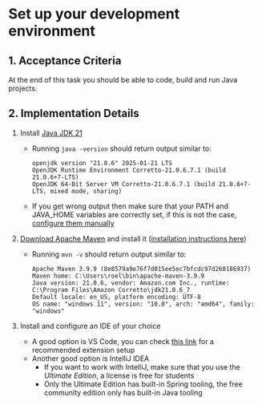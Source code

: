 # Set up your development environment

## 1. Acceptance Criteria

At the end of this task you should be able to code, build and run Java projects.

## 2. Implementation Details

1. Install [Java JDK 21](https://docs.aws.amazon.com/corretto/latest/corretto-21-ug/downloads-list.html)
    * Running `java -version` should return output similar to:

        ```console
        openjdk version "21.0.6" 2025-01-21 LTS
        OpenJDK Runtime Environment Corretto-21.0.6.7.1 (build 21.0.6+7-LTS)
        OpenJDK 64-Bit Server VM Corretto-21.0.6.7.1 (build 21.0.6+7-LTS, mixed mode, sharing)
        ```
    * If you get wrong output then make sure that your PATH and JAVA_HOME variables are correctly set, if this is not the case, [configure them manually](https://www.baeldung.com/java-home-on-windows-mac-os-x-linux)
1. [Download Apache Maven](https://maven.apache.org/download.cgi) and install it ([installation instructions here](https://maven.apache.org/install.html))
    * Running `mvn -v` should return output similar to:
    
        ```console
        Apache Maven 3.9.9 (8e8579a9e76f7d015ee5ec7bfcdc97d260186937)
        Maven home: C:\Users\roel\bin\apache-maven-3.9.9
        Java version: 21.0.6, vendor: Amazon.com Inc., runtime: C:\Program Files\Amazon Corretto\jdk21.0.6_7
        Default locale: en_US, platform encoding: UTF-8
        OS name: "windows 11", version: "10.0", arch: "amd64", family: "windows"
        ```

1. Install and configure an IDE of your choice
    * A good option is VS Code, you can check [this link](https://code.visualstudio.com/docs/java/java-spring-boot) for a recommended extension setup
    * Another good option is IntelliJ IDEA
        * If you want to work with IntelliJ, make sure that you use the _Ultimate Edition_, a license is free for students
        * Only the Ultimate Edition has built-in Spring tooling, the free community edition only has built-in Java tooling